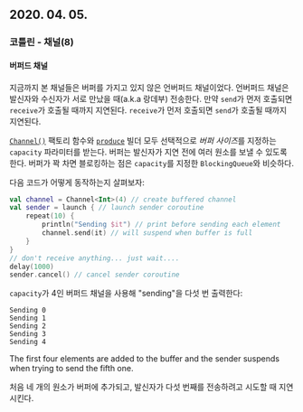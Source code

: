 ## 2020. 04. 05.

### 코틀린 - 채널(8)

#### 버퍼드 채널

지금까지 본 채널들은 버퍼를 가지고 있지 않은 언버퍼드 채널이었다. 언버퍼드 채널은 발신자와 수신자가 서로 만났을 때(a.k.a 랑데부) 전송한다. 만약 `send`가 먼저 호출되면 `receive`가 호출될 때까지 지연된다. `receive`가 먼저 호출되면 `send`가 호출될 때까지 지연된다.

[`Channel()`][kt-channel-factory] 팩토리 함수와 [`produce`][kt-channel-produce] 빌더 모두 선택적으로 *버퍼 사이즈*를 지정하는 `capacity` 파라미터를 받는다. 버퍼는 발신자가 지연 전에 여러 원소를 보낼 수 있도록 한다. 버퍼가 꽉 차면 블로킹하는 점은 `capacity`를 지정한 `BlockingQueue`와 비슷하다.

다음 코드가 어떻게 동작하는지 살펴보자:

```kotlin
val channel = Channel<Int>(4) // create buffered channel
val sender = launch { // launch sender coroutine
    repeat(10) {
        println("Sending $it") // print before sending each element
        channel.send(it) // will suspend when buffer is full
    }
}
// don't receive anything... just wait....
delay(1000)
sender.cancel() // cancel sender coroutine
```

`capacity`가 4인 버퍼드 채널을 사용해 "sending"을 다섯 번 출력한다:

```
Sending 0
Sending 1
Sending 2
Sending 3
Sending 4
```

The first four elements are added to the buffer and the sender suspends when trying to send the fifth one.

처음 네 개의 원소가 버퍼에 추가되고, 발신자가 다섯 번째를 전송하려고 시도할 때 지연시킨다.

[kt-channel-factory]: https://kotlin.github.io/kotlinx.coroutines/kotlinx-coroutines-core/kotlinx.coroutines.channels/-channel.html
[kt-channel-produce]: https://kotlin.github.io/kotlinx.coroutines/kotlinx-coroutines-core/kotlinx.coroutines.channels/produce.html